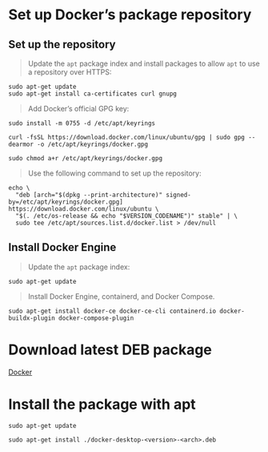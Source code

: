 # Set up Docker’s package repository

## Set up the repository

> Update the `apt` package index and install packages to allow `apt` to use a repository over HTTPS:

```shell
sudo apt-get update
sudo apt-get install ca-certificates curl gnupg
```

> Add Docker’s official GPG key:

```shell
sudo install -m 0755 -d /etc/apt/keyrings
```

```shell
curl -fsSL https://download.docker.com/linux/ubuntu/gpg | sudo gpg --dearmor -o /etc/apt/keyrings/docker.gpg
```

```shell
sudo chmod a+r /etc/apt/keyrings/docker.gpg
```

> Use the following command to set up the repository:

```shell
echo \
  "deb [arch="$(dpkg --print-architecture)" signed-by=/etc/apt/keyrings/docker.gpg] https://download.docker.com/linux/ubuntu \
  "$(. /etc/os-release && echo "$VERSION_CODENAME")" stable" | \
  sudo tee /etc/apt/sources.list.d/docker.list > /dev/null
```

## Install Docker Engine

> Update the `apt` package index:

```shell
sudo apt-get update
```

> Install Docker Engine, containerd, and Docker Compose.

```shell
sudo apt-get install docker-ce docker-ce-cli containerd.io docker-buildx-plugin docker-compose-plugin
```

# Download latest DEB package

[Docker](https://desktop.docker.com/linux/main/amd64/docker-desktop-4.19.0-amd64.deb?utm_source=docker&utm_medium=webreferral&utm_campaign=docs-driven-download-linux-amd64)

# Install the package with apt

```shell
sudo apt-get update
```

```shell
sudo apt-get install ./docker-desktop-<version>-<arch>.deb
```